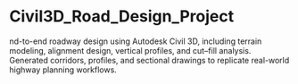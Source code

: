 # Civil3D_Road_Design_Project
nd-to-end roadway design using Autodesk Civil 3D, including terrain modeling, alignment design, vertical profiles, and cut–fill analysis. Generated corridors, profiles, and sectional drawings to replicate real-world highway planning workflows.
